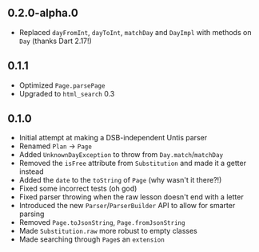 ## 0.2.0-alpha.0

- Replaced `dayFromInt`, `dayToInt`, `matchDay` and `DayImpl` with methods on
`Day` (thanks Dart 2.17!)

## 0.1.1

- Optimized `Page.parsePage`
- Upgraded to `html_search` 0.3

## 0.1.0

- Initial attempt at making a DSB-independent Untis parser
- Renamed `Plan` → `Page`
- Added `UnknownDayException` to throw from `Day.match`/`matchDay`
- Removed the `isFree` attribute from `Substitution` and made it a getter instead
- Added the `date` to the `toString` of `Page` (why wasn't it there?!)
- Fixed some incorrect tests (oh god)
- Fixed parser throwing when the raw lesson doesn't end with a letter
- Introduced the new `Parser`/`ParserBuilder` API to allow for smarter parsing
- Removed `Page.toJsonString`, `Page.fromJsonString`
- Made `Substitution.raw` more robust to empty classes
- Made searching through `Page`s an `extension`
